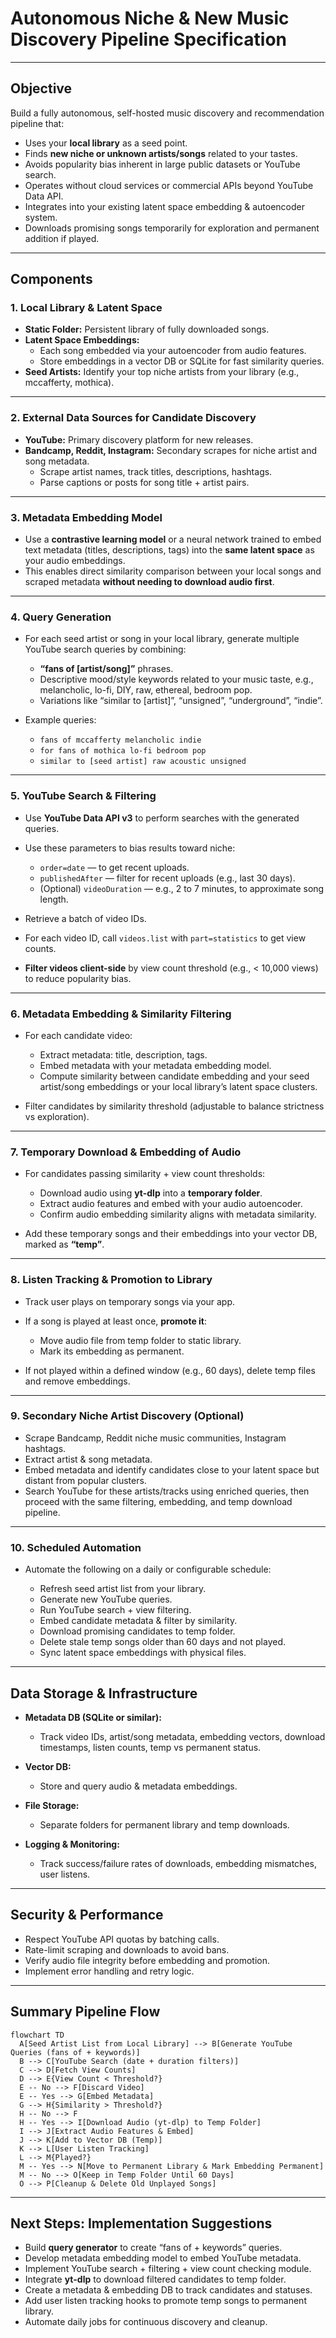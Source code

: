 # Autonomous Niche & New Music Discovery Pipeline Specification

---

## Objective

Build a fully autonomous, self-hosted music discovery and recommendation pipeline that:

- Uses your **local library** as a seed point.  
- Finds **new niche or unknown artists/songs** related to your tastes.  
- Avoids popularity bias inherent in large public datasets or YouTube search.  
- Operates without cloud services or commercial APIs beyond YouTube Data API.  
- Integrates into your existing latent space embedding & autoencoder system.  
- Downloads promising songs temporarily for exploration and permanent addition if played.

---

## Components

### 1. Local Library & Latent Space

- **Static Folder:** Persistent library of fully downloaded songs.  
- **Latent Space Embeddings:**  
  - Each song embedded via your autoencoder from audio features.  
  - Store embeddings in a vector DB or SQLite for fast similarity queries.  
- **Seed Artists:** Identify your top niche artists from your library (e.g., mccafferty, mothica).

---

### 2. External Data Sources for Candidate Discovery

- **YouTube:** Primary discovery platform for new releases.  
- **Bandcamp, Reddit, Instagram:** Secondary scrapes for niche artist and song metadata.  
  - Scrape artist names, track titles, descriptions, hashtags.  
  - Parse captions or posts for song title + artist pairs.

---

### 3. Metadata Embedding Model

- Use a **contrastive learning model** or a neural network trained to embed text metadata (titles, descriptions, tags) into the **same latent space** as your audio embeddings.  
- This enables direct similarity comparison between your local songs and scraped metadata **without needing to download audio first**.

---

### 4. Query Generation

- For each seed artist or song in your local library, generate multiple YouTube search queries by combining:

  - **“fans of [artist/song]”** phrases.  
  - Descriptive mood/style keywords related to your music taste, e.g., melancholic, lo-fi, DIY, raw, ethereal, bedroom pop.  
  - Variations like “similar to [artist]”, “unsigned”, “underground”, “indie”.

- Example queries:

  - `fans of mccafferty melancholic indie`  
  - `for fans of mothica lo-fi bedroom pop`  
  - `similar to [seed artist] raw acoustic unsigned`

---

### 5. YouTube Search & Filtering

- Use **YouTube Data API v3** to perform searches with the generated queries.  
- Use these parameters to bias results toward niche:

  - `order=date` — to get recent uploads.  
  - `publishedAfter` — filter for recent uploads (e.g., last 30 days).  
  - (Optional) `videoDuration` — e.g., 2 to 7 minutes, to approximate song length.

- Retrieve a batch of video IDs.  
- For each video ID, call `videos.list` with `part=statistics` to get view counts.  
- **Filter videos client-side** by view count threshold (e.g., < 10,000 views) to reduce popularity bias.

---

### 6. Metadata Embedding & Similarity Filtering

- For each candidate video:

  - Extract metadata: title, description, tags.  
  - Embed metadata with your metadata embedding model.  
  - Compute similarity between candidate embedding and your seed artist/song embeddings or your local library’s latent space clusters.  
- Filter candidates by similarity threshold (adjustable to balance strictness vs exploration).

---

### 7. Temporary Download & Embedding of Audio

- For candidates passing similarity + view count thresholds:

  - Download audio using **yt-dlp** into a **temporary folder**.  
  - Extract audio features and embed with your audio autoencoder.  
  - Confirm audio embedding similarity aligns with metadata similarity.  
- Add these temporary songs and their embeddings into your vector DB, marked as **“temp”**.

---

### 8. Listen Tracking & Promotion to Library

- Track user plays on temporary songs via your app.  
- If a song is played at least once, **promote it**:

  - Move audio file from temp folder to static library.  
  - Mark its embedding as permanent.  
- If not played within a defined window (e.g., 60 days), delete temp files and remove embeddings.

---

### 9. Secondary Niche Artist Discovery (Optional)

- Scrape Bandcamp, Reddit niche music communities, Instagram hashtags.  
- Extract artist & song metadata.  
- Embed metadata and identify candidates close to your latent space but distant from popular clusters.  
- Search YouTube for these artists/tracks using enriched queries, then proceed with the same filtering, embedding, and temp download pipeline.

---

### 10. Scheduled Automation

- Automate the following on a daily or configurable schedule:

  - Refresh seed artist list from your library.  
  - Generate new YouTube queries.  
  - Run YouTube search + view filtering.  
  - Embed candidate metadata & filter by similarity.  
  - Download promising candidates to temp folder.  
  - Delete stale temp songs older than 60 days and not played.  
  - Sync latent space embeddings with physical files.

---

## Data Storage & Infrastructure

- **Metadata DB (SQLite or similar):**

  - Track video IDs, artist/song metadata, embedding vectors, download timestamps, listen counts, temp vs permanent status.

- **Vector DB:**

  - Store and query audio & metadata embeddings.

- **File Storage:**

  - Separate folders for permanent library and temp downloads.

- **Logging & Monitoring:**

  - Track success/failure rates of downloads, embedding mismatches, user listens.

---

## Security & Performance

- Respect YouTube API quotas by batching calls.  
- Rate-limit scraping and downloads to avoid bans.  
- Verify audio file integrity before embedding and promotion.  
- Implement error handling and retry logic.

---

## Summary Pipeline Flow

```mermaid
flowchart TD
  A[Seed Artist List from Local Library] --> B[Generate YouTube Queries (fans of + keywords)]
  B --> C[YouTube Search (date + duration filters)]
  C --> D[Fetch View Counts]
  D --> E{View Count < Threshold?}
  E -- No --> F[Discard Video]
  E -- Yes --> G[Embed Metadata]
  G --> H{Similarity > Threshold?}
  H -- No --> F
  H -- Yes --> I[Download Audio (yt-dlp) to Temp Folder]
  I --> J[Extract Audio Features & Embed]
  J --> K[Add to Vector DB (Temp)]
  K --> L[User Listen Tracking]
  L --> M{Played?}
  M -- Yes --> N[Move to Permanent Library & Mark Embedding Permanent]
  M -- No --> O[Keep in Temp Folder Until 60 Days]
  O --> P[Cleanup & Delete Old Unplayed Songs]
```

---

## Next Steps: Implementation Suggestions

- Build **query generator** to create “fans of + keywords” queries.  
- Develop metadata embedding model to embed YouTube metadata.  
- Implement YouTube search + filtering + view count checking module.  
- Integrate **yt-dlp** to download filtered candidates to temp folder.  
- Create a metadata & embedding DB to track candidates and statuses.  
- Add user listen tracking hooks to promote temp songs to permanent library.  
- Automate daily jobs for continuous discovery and cleanup.
